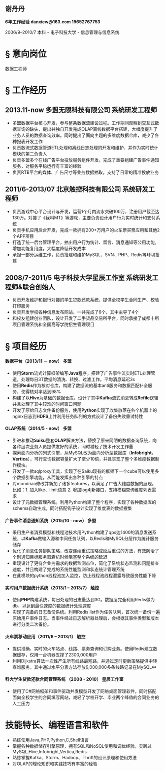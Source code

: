 <H2>谢丹丹</H2>
<b>6年工作经验</b>
<b>danxiew@163.com    15652767753</b>
<p>2006/9–2010/7   本科 - 电子科技大学 - 信息管理与信息系统</p>

# § 意向岗位

数据工程师

# § 工作经历

## 2013.11-now        多盟无限科技有限公司     系统研发工程师

* 多盟数据平台核心开发，参与整条数据流建设过程。工作期间观察到交互式数据查询的缺失，提出并独自开发完成OLAP离线数据平台搭建，大幅度提升了业务人员的数据查询效率。同时提出了面向主题的多维度数据仓库，减少了各种报表开发工作
* 负责数流式数据管道ETL处理和离线日志处理的开发和维护，并作为实时统计模块的第二负责人
* 负责多盟多个在线广告平台投放服务组件开发，完成了重要组建广告事件通知服务，对服务平稳运行有丰富的经验
* 负责RTB平台的媒体、广告尺寸等业务数据抽取，支持了日常的精准投放业务

## 2011/6-2013/07     北京触控科技有限公司     系统研发工程师

* 负责游戏中心平台设计与开发，运营1个月内流水突破100万，注册用户截至达130万。对接了《我叫MT》等游戏，主要负责设计用户行为实时统计和支付系统
* 负责手机应用后台开发，完成一款拥有200+万用户的火车票买票应用和其他2个APP项目
* 打造了统一后台管理平台，抽出用户行为统计、留言、消息通知等公用功能，增加功能复用度，大幅度降低开发成本
* 承担一部分运维工作，负责搭建和维护MySQL、SVN、PHP、Redis等环境搭建

## 2008/7-2011/5    电子科技大学星辰工作室  系统研发工程师&联合创始人

* 负责开发维护和银行对接的学生贷款还款系统，提供全校学生合同生产、校验打印服务
* 负责开发学校各种信息发布网站，一共完成了6个，其中主导了4个
* 和校友组建创业团队，设计开发了二手货品交易所平台，同时承接了成都十所项目管理系统和全国高等学院招生管理项目

# § 项目经历

#### 数据平台（2013/11 － now）    多盟

* 使用**Storm**流式计算框架编写**Java**程序，搭建了广告事件流实时ETL处理管道，处理每日3T数据的清洗、转换、过滤工作，平均消息延迟3s
* 使用**Redis**作为核对仓库，构建了数据流的基本anti服务和数据匹配补全服务，使得核对率达到98%
* 构建了以**Hive**为基础的数据仓库，设计了其中**Kafka**流式消息转成**Rcfile**逻辑并且处理了其中较难的时间窗口问题
* 开发了原始日志文件备份服务，使用**Python**实现了收集散落在各个机器上的nginx日志到**HDFS**上并利用任务队列的方式设计了备份失败重试特性

#### OLAP系统（2014/5 - now）             多盟

* 引进和推动**Saiku**整套**OLAP**解决方法，替换了原来简陋的数据查询系统，向各种层次业务人员提供友好的系统，同时减轻了技术开发工作量
* 探索面向分析的列式引擎，从MySQL改为面向分析型数据库（**Infobright、Vertica**），可行查询数据容量扩大了至少10倍，并且实现了整个多维度数据制作模块。
* 开发了一款sqlproxy工具，实现了在Saiku现有的框架下一个cube可以使用多个数据引擎功能，从而能发挥出各种引擎的特点
* 对mondrian修改并新加了诸多features，以满足了广告大维度数据的展现。比如：1. 加入like、limit语意 2. 增加log4j新接口，支持模糊查询维度列表需求
* 设计了元数据管理系统。利用Python构建了整个程序，实现了各种数据库的schema自动生成，同时搭配钩子设计实现了维度表的数据搜集

#### 广告事件消息通知系统（2015/10 - now）         多盟

* 采用生产者消费模型和线程池技术用Python构建了qps达1400的消息发送系统，以**Kafka**做输入源和中间任务队列，以Redis和MySQL分层作为统计服务储存
* 优化了消息任务排队策略，改变连续重试策略成延后重试的方法，有效防治了个别通知目标服务器宕机时候阻塞整个系统的延迟
* 重现设计了更符合业务需求的数据监测点位，简化了系统状态监测和问题排查速度，并且构建了完成的系统性能监测和状态统计管理系统
* 在此模块的python线程池加入监控，防止线程池线程泄露导致服务性能下降

#### 实时用户数据统计系统（2013/1 – 2013/7）        触控

* 使用**PHP**构建系统，每日处理的日志量达到3G。数据层完全利用Redis做为db，以达到最快速度的数据统计处理速度
* 实现了完备的日志备份系统。利用Redis list作为任务队列，首次统一备份一遍原始用户事件日志。当事件经过日志解析器处理后，会根据其事件类型和版本进行分类二次备份。

#### 火车票移动应用（2011/6 – 2013/1）             触控

* 提供准确、实时的火车站点、线路、票务查询和订购业务。使用Redis建立数据缓存，仅用一台机器支撑了2300,000用户
* 利用Dijkstra算法一次性产生所有线路最短路，并通过定时更新策略提供中转查询服务。其中通过水平分表方法存放9,000,000多条线路记录在MySQL中

#### 科大学生贷款还款合同管理系统 （2008 - 2010）            星辰工作室
* 使用了C#网络框架和事件驱动并发模型开发了网络桌面管理软件，同时搭配面向全校学生的合同填写网站，减轻了学校开学、毕业两个峰值的合同业务的人工压力

# 技能特长、编程语言和软件

* 熟练使用Java,PHP,Python,C,Shell语言
* 掌握各种数据储存引擎原理，拥有SQL和NoSQL使用和调优经验。实践过MySQL,Hive,Infobright,Vertica,Redis
* 熟练掌握Kafka、Storm、Hadoop、Thrift的设计原理和使用方法
* 对OLAP的理论知识和实践技巧有丰富的经验
